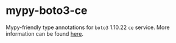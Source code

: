 # mypy-boto3-ce

Mypy-friendly type annotations for `boto3` 1.10.22 `ce` service.
More information can be found [here](https://github.com/vemel/mypy_boto3).